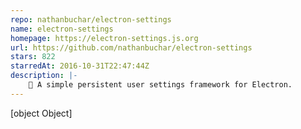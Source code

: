 ```yaml
---
repo: nathanbuchar/electron-settings
name: electron-settings
homepage: https://electron-settings.js.org
url: https://github.com/nathanbuchar/electron-settings
stars: 822
starredAt: 2016-10-31T22:47:44Z
description: |-
    📝 A simple persistent user settings framework for Electron.
---
```


[object Object]
